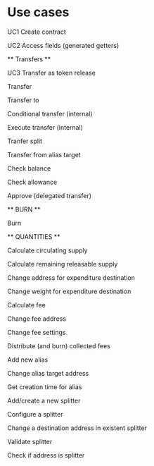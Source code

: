 # Use cases
UC1 Create contract

UC2 Access fields (generated getters)

** Transfers **

UC3 Transfer as token release

Transfer

Transfer to

Conditional transfer (internal)

Execute transfer (internal)

Tranfer split

Transfer from alias target

Check balance

Check allowance

Approve (delegated transfer)

** BURN **

Burn

** QUANTITIES **

Calculate circulating supply

Calculate remaining releasable supply


Change address for expenditure destination

Change weight for expenditure destination

Calculate fee

Change fee address

Change fee settings

Distribute (and burn) collected fees

Add new alias

Change alias target address

Get creation time for alias

Add/create a new splitter

Configure a splitter

Change a destination address in existent splitter

Validate splitter

Check if address is splitter

